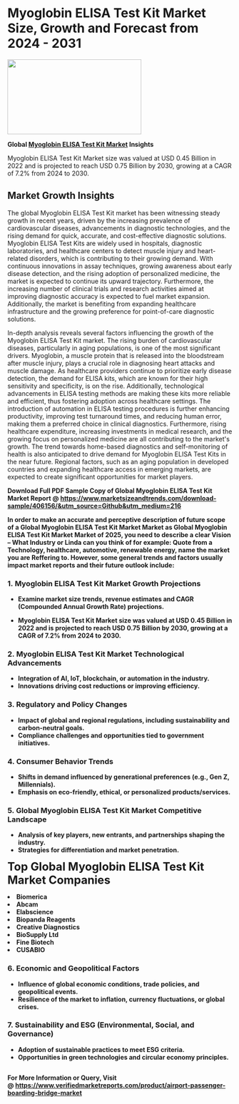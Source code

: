 <H1>Myoglobin ELISA Test Kit Market Size, Growth and Forecast from 2024 - 2031</H1><img class="aligncenter size-medium wp-image-584254" src="https://thirdeyenews.in/wp-content/uploads/2024/09/Global-Market-Research-300x168.jpeg" alt="" width="300" height="168" /><p><strong>Global&nbsp;<a href="https://www.marketsizeandtrends.com/download-sample/406156/&amp;utm_source=Github&utm_medium=216">Myoglobin ELISA Test Kit Market</a> Insights</strong></p><p>Myoglobin ELISA Test Kit Market size was valued at USD 0.45 Billion in 2022 and is projected to reach USD 0.75 Billion by 2030, growing at a CAGR of 7.2% from 2024 to 2030.</p><p><h2>Market Growth Insights</h2> <p>The global Myoglobin ELISA Test Kit market has been witnessing steady growth in recent years, driven by the increasing prevalence of cardiovascular diseases, advancements in diagnostic technologies, and the rising demand for quick, accurate, and cost-effective diagnostic solutions. Myoglobin ELISA Test Kits are widely used in hospitals, diagnostic laboratories, and healthcare centers to detect muscle injury and heart-related disorders, which is contributing to their growing demand. With continuous innovations in assay techniques, growing awareness about early disease detection, and the rising adoption of personalized medicine, the market is expected to continue its upward trajectory. Furthermore, the increasing number of clinical trials and research activities aimed at improving diagnostic accuracy is expected to fuel market expansion. Additionally, the market is benefiting from expanding healthcare infrastructure and the growing preference for point-of-care diagnostic solutions.</p> <p><strong></strong></p> <p>In-depth analysis reveals several factors influencing the growth of the Myoglobin ELISA Test Kit market. The rising burden of cardiovascular diseases, particularly in aging populations, is one of the most significant drivers. Myoglobin, a muscle protein that is released into the bloodstream after muscle injury, plays a crucial role in diagnosing heart attacks and muscle damage. As healthcare providers continue to prioritize early disease detection, the demand for ELISA kits, which are known for their high sensitivity and specificity, is on the rise. Additionally, technological advancements in ELISA testing methods are making these kits more reliable and efficient, thus fostering adoption across healthcare settings. The introduction of automation in ELISA testing procedures is further enhancing productivity, improving test turnaround times, and reducing human error, making them a preferred choice in clinical diagnostics. Furthermore, rising healthcare expenditure, increasing investments in medical research, and the growing focus on personalized medicine are all contributing to the market's growth. The trend towards home-based diagnostics and self-monitoring of health is also anticipated to drive demand for Myoglobin ELISA Test Kits in the near future. Regional factors, such as an aging population in developed countries and expanding healthcare access in emerging markets, are expected to create significant opportunities for market players. <p><strong></p><p><span class=""><strong>Download Full PDF Sample Copy of Global Myoglobin ELISA Test Kit Market Report</strong> @ <a href="https://www.marketsizeandtrends.com/download-sample/406156/&amp;utm_source=Github&utm_medium=216" target="_blank">https://www.marketsizeandtrends.com/download-sample/406156/&amp;utm_source=Github&utm_medium=216</a></span></p><p>In order to make an accurate and perceptive description of future scope of a Global&nbsp;Myoglobin ELISA Test Kit Market Market as Global&nbsp;Myoglobin ELISA Test Kit Market Market of 2025, you need to describe a clear Vision &ndash; What Industry or Linda can you think of for example: Quote from a Technology, healthcare, automotive, renewable energy, name the market you are Reffering to. However, some general trends and factors usually impact market reports and their future outlook include:</p><h3>1.&nbsp;<strong>Myoglobin ELISA Test Kit Market Growth Projections</strong></h3><ul><li>Examine market size trends, revenue estimates and CAGR (Compounded Annual Growth Rate) projections.</li><li><p>Myoglobin ELISA Test Kit Market size was valued at USD 0.45 Billion in 2022 and is projected to reach USD 0.75 Billion by 2030, growing at a CAGR of 7.2% from 2024 to 2030.</p></li></ul><h3>2.&nbsp;<strong>Myoglobin ELISA Test Kit Market Technological Advancements</strong></h3><ul><li>Integration of AI, IoT, blockchain, or automation in the industry.</li><li>Innovations driving cost reductions or improving efficiency.</li></ul><h3>3.&nbsp;<strong>Regulatory and Policy Changes</strong></h3><ul><li>Impact of global and regional regulations, including sustainability and carbon-neutral goals.</li><li>Compliance challenges and opportunities tied to government initiatives.</li></ul><h3>4.&nbsp;<strong>Consumer Behavior Trends</strong></h3><ul><li>Shifts in demand influenced by generational preferences (e.g., Gen Z, Millennials).</li><li>Emphasis on eco-friendly, ethical, or personalized products/services.</li></ul><h3>5.&nbsp;<strong>Global Myoglobin ELISA Test Kit Market Competitive Landscape</strong></h3><ul><li>Analysis of key players, new entrants, and partnerships shaping the industry.</li><li>Strategies for differentiation and market penetration.</li></ul><p data-pm-slice="1 1 []"><span style="color: inherit; font-family: inherit; font-size: 25px;">Top Global Myoglobin ELISA Test Kit Market Companies</span></p><div class="" data-test-id=""><p><li>Biomerica</li><li> Abcam</li><li> Elabscience</li><li> Biopanda Reagents</li><li> Creative Diagnostics</li><li> BioSupply Ltd</li><li> Fine Biotech</li><li> CUSABIO</li></p></div><h3>6.&nbsp;<strong>Economic and Geopolitical Factors</strong></h3><ul><li>Influence of global economic conditions, trade policies, and geopolitical events.</li><li>Resilience of the market to inflation, currency fluctuations, or global crises.</li></ul><h3>7.&nbsp;<strong>Sustainability and ESG (Environmental, Social, and Governance)</strong></h3><ul><li>Adoption of sustainable practices to meet ESG criteria.</li><li>Opportunities in green technologies and circular economy principles.</li></ul><h2><strong style="font-size: 14px;">For More Information or Query, Visit @&nbsp;</strong><a style="background-color: #ffffff; font-size: 14px;" href="https://www.marketsizeandtrends.com/report/myoglobin-elisa-test-kit-market/" target="_blank">https://www.verifiedmarketreports.com/product/airport-passenger-boarding-bridge-market</a></h2>
